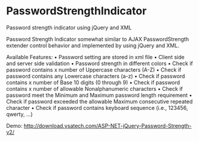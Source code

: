 # PasswordStrengthIndicator
Password strength indicator using jQuery and XML

Password Strength Indicator somewhat similar to AJAX PasswordStrength extender control behavior and implemented by using jQuery and XML.

Available Features:
•	Password setting are stored in xml file
•	Client side and server side validation
•	Password strength in different colors
•	Check if password contains x number of Uppercase characters (A-Z)
•	Check if password contains any Lowercase characters (a-z)
•	Check if password contains x number of Base 10 digits (0 through 9)
•	Check if password contains x number of allowable Nonalphanumeric characters
•	Check if password meet the Minimum and Maximum password length requirement
•	Check if password exceeded the allowable Maximum consecutive repeated character
•	Check if password contains keyboard sequence (i.e., 123456, qwerty, …)

Demo: http://download.ysatech.com/ASP-NET-jQuery-Password-Strength-v2/
